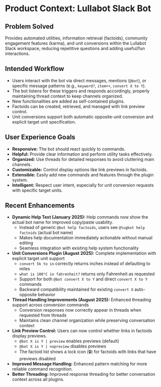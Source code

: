 # Product Context: Lullabot Slack Bot

## Problem Solved
Provides automated utilities, information retrieval (factoids), community engagement features (karma), and unit conversions within the Lullabot Slack workspace, reducing repetitive questions and adding useful/fun interactions.

## Intended Workflow
- Users interact with the bot via direct messages, mentions (`@bot`), or specific message patterns (e.g., `keyword?`, `item++`, `convert X to Y`).
- The bot listens for these triggers and responds accordingly, properly maintaining thread context to keep channels organized.
- New functionalities are added as self-contained plugins.
- Factoids can be created, retrieved, and managed with link preview control.
- Unit conversions support both automatic opposite-unit conversion and explicit target unit specification.

## User Experience Goals
- **Responsive:** The bot should react quickly to commands.
- **Helpful:** Provide clear information and perform utility tasks effectively.
- **Organized:** Use threads for detailed responses to avoid cluttering main channels.
- **Customizable:** Control display options like link previews in factoids.
- **Extensible:** Easily add new commands and features through the plugin system.
- **Intelligent:** Respect user intent, especially for unit conversion requests with specific target units.

## Recent Enhancements
- **Dynamic Help Text (January 2025):** Help commands now show the actual bot name for improved copy/paste usability.
  - Instead of generic `@bot help factoids`, users see `@tugbot help factoids` (actual bot name)
  - Makes help documentation immediately actionable without manual editing
  - Seamless integration with existing help system functionality
- **Unit Conversions Plugin (August 2025):** Complete implementation with explicit target unit support
  - `convert 5k to in` correctly returns inches instead of defaulting to miles
  - `what is 100°C in fahrenheit?` returns only Fahrenheit as requested
  - Support for both `@bot convert X to Y` and direct `convert X to Y` commands
  - Backward compatibility maintained for existing `convert X` auto-opposite behavior
- **Thread Handling Improvements (August 2025):** Enhanced threading support across conversion commands
  - Conversion responses now correctly appear in threads when requested from threads
  - Maintains clean channel organization while preserving conversation context
- **Link Preview Control:** Users can now control whether links in factoids display previews.
  - `@bot X is Y | preview` enables previews (default)
  - `@bot X is Y | nopreview` disables previews
  - The factoid list shows a lock icon (🔒) for factoids with links that have previews disabled
- **Improved Message Handling:** Enhanced pattern matching for more reliable command recognition.
- **Better Threading:** Improved response threading for better conversation context across all plugins.
